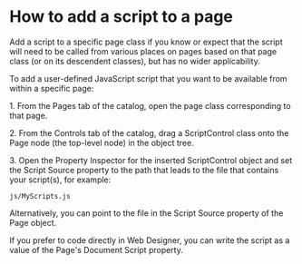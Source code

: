 # How to add a script to a page

Add a script to a specific page class if you know or expect that the script will need to be called from various places on pages based on that page class (or on its descendent classes), but has no wider applicability.

To add a user-defined JavaScript script that you want to be available from within a specific page:

1. From the Pages tab of the catalog, open the page class corresponding to that page.

2. From the Controls tab of the catalog, drag a ScriptControl class onto the Page node (the top-level node) in the object tree.

3. Open the Property Inspector for the inserted ScriptControl object and set the Script Source property to the path that leads to the file that contains your script(s), for example:

```
js/MyScripts.js
```

Alternatively, you can point to the file in the Script Source property of the Page object.

If you prefer to code directly in Web Designer, you can write the script as a value of the Page's Document Script property.